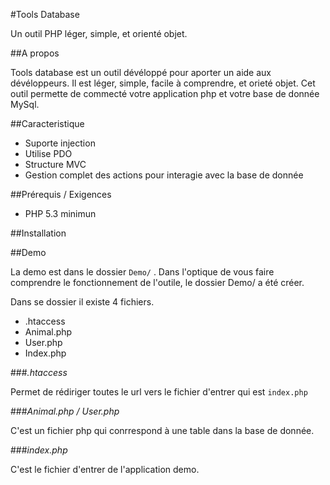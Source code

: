#Tools Database

Un outil PHP léger, simple, et orienté objet.

##A propos

Tools database est un outil dévéloppé pour aporter un aide aux dévéloppeurs.
Il est léger, simple, facile à comprendre, et orieté objet. Cet outil permette de commecté votre application php et votre base de donnée MySql.


##Caracteristique

- Suporte injection
- Utilise PDO
- Structure MVC
- Gestion complet des actions pour interagie avec la base de donnée

##Prérequis / Exigences

- PHP 5.3 minimun

##Installation

##Demo

La demo est dans le dossier `Demo/` . Dans l'optique de vous faire comprendre le fonctionnement de l'outile,
le dossier Demo/ a été créer.

Dans se dossier il existe 4 fichiers.

- .htaccess
- Animal.php
- User.php
- Index.php

###_.htaccess_

Permet de rédiriger toutes le url vers le fichier d'entrer qui est `index.php`

###_Animal.php / User.php_

C'est un fichier php qui conrrespond à une table dans la base de donnée.

###_index.php_

C'est le fichier d'entrer de l'application demo.
